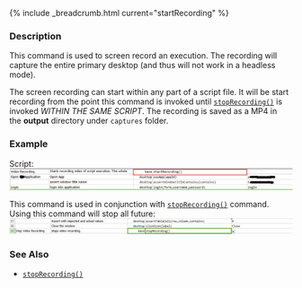 {% include _breadcrumb.html current="startRecording" %}

### Description
This command is used to screen record an execution.  The recording will capture the entire primary desktop (and thus 
will not work in a headless mode). 

The screen recording can start within any part of a script file.  It will be start recording from the point this 
command is invoked until [`stopRecording()`](stopRecording().html) is invoked _WITHIN THE SAME SCRIPT_.  The recording 
is saved as a MP4 in the **output** directory under `captures` folder.


### Example
Script:
![script](image/startRecording_02.png)

This command is used in conjunction with [`stopRecording()`](stopRecording().html) command. Using 
this command will stop all future:
![](image/startRecording_03.png)


### See Also
- [`stopRecording()`](stopRecording().html)
